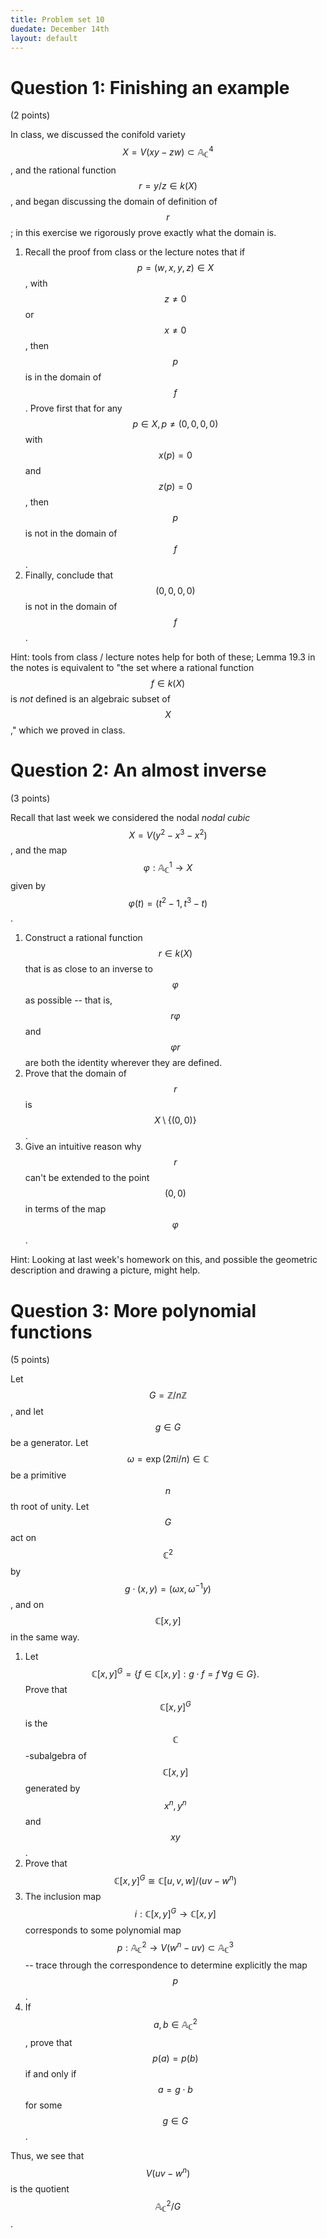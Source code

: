 ```yaml
---
title: Problem set 10
duedate: December 14th
layout: default
---
```




Question 1: Finishing an example 
=====
(2 points)


In class, we discussed the conifold variety $$X=V(xy-zw)\subset \mathbb{A}^4_{\mathbb{C}}$$, and the rational function $$r=y/z\in k(X)$$, and began discussing the domain of definition of $$r$$; in this exercise we rigorously prove exactly what the domain is.

1. Recall the proof from class or the lecture notes that if $$p=(w,x,y,z)\in X$$, with $$z\neq 0$$ or $$x\neq 0$$, then $$p$$ is in the domain of $$f$$. Prove first that for any $$p\in X, p\neq (0,0,0,0)$$ with $$x(p)=0$$ and $$z(p)=0$$, then $$p$$ is not in the domain of $$f$$.
2.  Finally, conclude that $$(0,0,0,0)$$ is not in the domain of $$f$$. 

Hint: tools from class / lecture notes help for both of these;  Lemma 19.3 in the notes is equivalent to "the set where a rational function $$f\in k(X)$$ is *not* defined is an algebraic subset of $$X$$," which we proved in class.



Question 2: An almost inverse
====
(3 points)

Recall that last week we considered the nodal *nodal cubic* $$X=V(y^2-x^3-x^2)$$, and the map $$\varphi:\mathbb{A}_{\mathbb{C}}^1\to X$$ given by $$\varphi(t)=(t^2-1, t^3-t)$$.

1. Construct a rational function $$r\in k(X)$$ that is as close to an inverse to $$\varphi$$ as possible -- that is, $$r\varphi$$ and $$\varphi r$$ are both the identity wherever they are defined.
2. Prove that the domain of $$r$$ is $$X\setminus \{(0,0)\}$$.
3. Give an intuitive reason why $$r$$ can't be extended to the point $$(0,0)$$ in terms of the map $$\varphi$$.

Hint: Looking at last week's homework on this, and possible the geometric description and drawing a picture, might help.

Question 3: More polynomial functions
====
(5 points)

Let $$G=\mathbb{Z}/n\mathbb{Z}$$, and let $$g\in G$$ be a generator.  Let $$\omega=\exp(2\pi i / n)\in\mathbb{C}$$ be a primitive $$n$$th root of unity.  Let $$G$$ act on $$\mathbb{C}^2$$ by $$g\cdot(x,y)=(\omega x,\omega^{-1}y)$$, and on $$\mathbb{C}[x,y]$$ in the same way.

1. Let
$$\mathbb{C}[x,y]^G=\{f\in \mathbb{C}[x,y] : g\cdot f=f \;\forall g\in G\}.$$
Prove that $$\mathbb{C}[x,y]^G$$ is the $$\mathbb{C}$$-subalgebra of $$\mathbb{C}[x,y]$$ generated by $$x^n, y^n$$ and $$xy$$.
2. Prove that $$\mathbb{C}[x,y]^G\cong \mathbb{C}[u,v,w]/(uv-w^n)$$
3. The inclusion map $$i:\mathbb{C}[x,y]^G\to\mathbb{C}[x,y]$$ corresponds to some polynomial map $$p:\mathbb{A}^2_{\mathbb{C}}\to V(w^n-uv)\subset \mathbb{A}^3_{\mathbb{C}}$$ -- trace through the correspondence to determine explicitly the map $$p$$.
4. If $$a,b\in \mathbb{A}^2_{\mathbb{C}}$$, prove that $$p(a)=p(b)$$ if and only if $$a=g\cdot b$$ for some $$g\in G$$.  

Thus, we see that $$V(uv-w^n)$$ is the quotient $$\mathbb{A}^2_{\mathbb{C}}/G$$.

